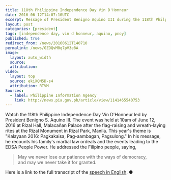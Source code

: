 ```yaml
---
title: 118th Philippine Independence Day Vin D'Honneur
date: 2016-06-12T14:07:10UTC
excerpt: Message of President Benigno Aquino III during the 118th Philppine Independence Day Vin D’Honneur.
layout: post
categories: [president]
tags: [independence day, vin d honneur, aquino, pnoy]
published: true
redirect_from: /news/20160612T140710
permalink: /news/GZOQvM0q7pV3e8A
image:
  layout: auto_width
  source:
  attribution:
video:
  layout: top
  source: ekiXQM5D-s4
  attribution: RTVM
Sources:
  - label: Philippine Information Agency
    link: http://news.pia.gov.ph/article/view/1141465540753
---
```


Watch the 118th Philippine Independence Day Vin D'Honneur led by President Benigno S. Aquino III.
The event was held at 10am of June 12, 2016 at Rizal Hall, Malacañan Palace after the flag-raising and wreath-laying rites at the Rizal Monument in Rizal Park, Manila.
This year's theme is "Kalayaan 2016: Pagkakaisa, Pag-aambagan, Pagsulong."
In his message, he recounts his family's martial law ordeals and the events leading to the EDSA People Power.
He addressed the Filipino people, saying,

> May we never lose our patience with the ways of democracy,<br/>
> and may we never take it for granted.

Here is a link to the full transcript of the [speech in English](http://www.gov.ph/2016/06/12/aquino-toast-kalayaan-english/).
&#x25cf;


